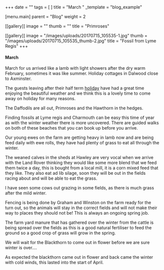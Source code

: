 +++
date = ""
tags = [ ]
title = "March "
_template = "blog_example"

[menu.main]
parent = "Blog"
weight = 2

[[gallery]]
image = ""
thumb = ""
title = "Primroses"

[[gallery]]
image = "/images/uploads/20170715_105535-1.jpg"
thumb = "/images/uploads/20170715_105535_thumb-2.jpg"
title = "Fossil from Lyme Regis"
+++

#### March

March for us arrived like a lamb with light showers after the dry warm February, sometimes it was like summer. Holiday cottages in Dalwood close to Axminster.

The guests leaving after their half term [holiday](https://www.hawleyfarm.co.uk/accommodation/wagonhouse/ "Accommodation") have had a great time enjoying the beautiful weather and we think this is a lovely time to come away on holiday for many reasons.

The Daffodils are all out, Primroses and the  Hawthorn in the hedges.

Finding fossils at Lyme regis and Charmouth can be easy  this time of year as  with  the winter weather there is more uncovered. There are guided walks on both of these beaches that you can book up before you arrive.

Our young ewes on the farm are getting heavy in lamb now and are being feed daily with ewe rolls, they have had plenty of grass to eat all through the winter.

The weaned calves in the sheds at Hawley are very vocal when we arrive with the Land Rover thinking they would like some more  blend that we feed them  twice a day, this is bought from a local mill, it is a corn mixed feed that they like. They also eat ad lib silage,  soon  they will be out in the fields racing about and will be able to eat the grass.

I have seen some  cows out grazing  in some fields, as there is much grass after the mild winter.

Fencing is being done by Graham and Winston on the farm ready for the turn out, so the animals will stay in the correct fields and will not make their way to places they should not be! This is always an ongoing spring job.

The farm yard manure that has gathered over the winter from the cattle is being spread over the fields as this is a good natural fertiliser to feed the ground so a good crop of grass will grow in the spring.

We will wait for the Blackthorn to come out in flower before we are sure winter is over….

As expected the blackthorn came out in flower and back came the winter with cold winds, this lasted into the start of April.
